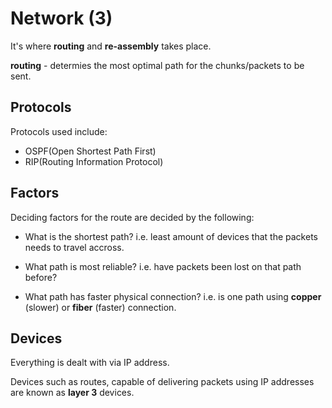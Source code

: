 # Network (3)

It's where **routing** and **re-assembly** takes place.

**routing** - determies the most optimal path for the chunks/packets to be sent.

## Protocols

Protocols used include:

- OSPF(Open Shortest Path First)
- RIP(Routing Information Protocol)

## Factors

Deciding factors for the route are decided by the following:

- What is the shortest path? i.e. least amount of devices that the packets needs to travel accross.

- What path is most reliable? i.e. have packets been lost on that path before?

- What path has faster physical connection? i.e. is one path using **copper** (slower) or **fiber** (faster) connection.

## Devices

Everything is dealt with via IP address.

Devices such as routes, capable of delivering packets using IP addresses are known as **layer 3** devices.
